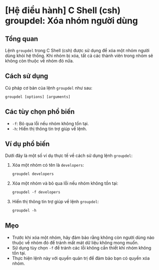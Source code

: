 # [Hệ điều hành] C Shell (csh) groupdel: Xóa nhóm người dùng

## Tổng quan
Lệnh `groupdel` trong C Shell (csh) được sử dụng để xóa một nhóm người dùng khỏi hệ thống. Khi nhóm bị xóa, tất cả các thành viên trong nhóm sẽ không còn thuộc về nhóm đó nữa.

## Cách sử dụng
Cú pháp cơ bản của lệnh `groupdel` như sau:
```
groupdel [options] [arguments]
```

## Các tùy chọn phổ biến
- `-f`: Bỏ qua lỗi nếu nhóm không tồn tại.
- `-h`: Hiển thị thông tin trợ giúp về lệnh.

## Ví dụ phổ biến
Dưới đây là một số ví dụ thực tế về cách sử dụng lệnh `groupdel`:

1. Xóa một nhóm có tên là `developers`:
   ```csh
   groupdel developers
   ```

2. Xóa một nhóm và bỏ qua lỗi nếu nhóm không tồn tại:
   ```csh
   groupdel -f developers
   ```

3. Hiển thị thông tin trợ giúp về lệnh `groupdel`:
   ```csh
   groupdel -h
   ```

## Mẹo
- Trước khi xóa một nhóm, hãy đảm bảo rằng không còn người dùng nào thuộc về nhóm đó để tránh mất mát dữ liệu không mong muốn.
- Sử dụng tùy chọn `-f` để tránh các lỗi không cần thiết khi nhóm không tồn tại.
- Thực hiện lệnh này với quyền quản trị để đảm bảo bạn có quyền xóa nhóm.